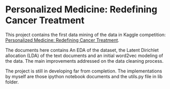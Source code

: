# Personalized Medicine: Redefining Cancer Treatment

This project contains the first data mining of the data in Kaggle competition: [Personalized Medicine: Redefining Cancer Treatment](https://www.kaggle.com/c/msk-redefining-cancer-treatment). 

The documents here contains An EDA of the dataset, the Latent Dirichlet allocation (LDA) of the text documents and an initial word2vec modeling of the data. The main improvements addressed on the data cleaning process.

The project is still in developing far from completion. The implementations by myself are those ipython notebook documents and the utils.py file in lib folder.
